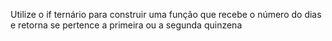 Utilize o if ternário para construir uma função que recebe o número do dias e retorna se pertence a primeira ou a segunda quinzena

